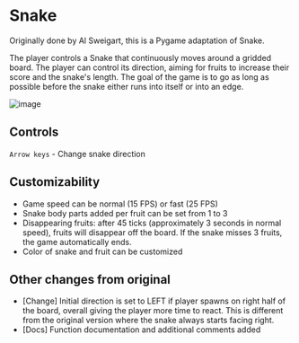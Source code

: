 # Snake

Originally done by Al Sweigart, this is a Pygame adaptation of Snake.

The player controls a Snake that continuously moves around a gridded board. The player can control its direction, aiming for fruits to increase their score and the snake's length. The goal of the game is to go as long as possible before the snake either runs into itself or into an edge.

![image](https://i.imgur.com/eANwEER.gif)

## Controls

`Arrow keys` - Change snake direction

## Customizability

- Game speed can be normal (15 FPS) or fast (25 FPS)
- Snake body parts added per fruit can be set from 1 to 3
- Disappearing fruits: after 45 ticks (approximately 3 seconds in normal speed), fruits will disappear off the board. If the snake misses 3 fruits, the game automatically ends.
- Color of snake and fruit can be customized

## Other changes from original

- [Change] Initial direction is set to LEFT if player spawns on right half of the board, overall giving the player more time to react. This is different from the original version where the snake always starts facing right.
- [Docs] Function documentation and additional comments added
